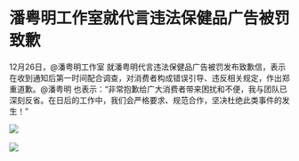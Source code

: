 # 潘粤明工作室就代言违法保健品广告被罚致歉

12月26日，@潘粤明工作室
就潘粤明代言违法保健品广告被罚发布致歉信，表示在收到通知后第一时间配合调查，对消费者构成错误引导、违反相关规定，作出郑重道歉。@潘粤明
也表示：“非常抱歉给广大消费者带来困扰和不便，我与团队已深刻反省。在日后的工作中，我们会严格要求、规范合作，坚决杜绝此类事件的发生！”

![](https://inews.gtimg.com/om_bt/OdXot_x890-IdqgpTFv1pH-mDP8p9vlYcHwQp3fuuhM9oAA/1000)
​

![](https://inews.gtimg.com/om_bt/OM-xXEyYDXu6mYlyS4BU1JwGVaUb3W0yxSA_Nhe9ddegAAA/1000)
​

